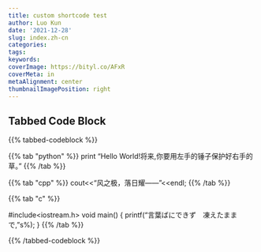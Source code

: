 ```yaml
---
title: custom shortcode test
author: Luo Kun
date: '2021-12-28'
slug: index.zh-cn
categories:
tags:
keywords:
coverImage: https://bityl.co/AFxR
coverMeta: in
metaAlignment: center
thumbnailImagePosition: right
---
```


## Tabbed Code Block

{{% tabbed-codeblock %}}

{{% tab "python" %}}
print “Hello World!将来,你要用左手的锤子保护好右手的草。”
{{% /tab %}}

{{% tab "cpp" %}}
cout&lt;&lt;“风之极，落日耀——”&lt;&lt;endl;
{{% /tab %}}

{{% tab "c" %}}
<!-- tab c-->
\#include&lt;iostream.h&gt;
void main()
{
printf(“言葉ばにできず　凍えたままで,”s%);
}
{{% /tab %}}

{{% /tabbed-codeblock %}}

